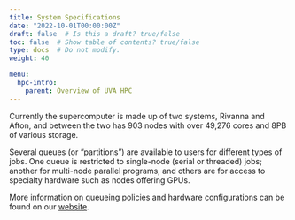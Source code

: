 ```yaml
---
title: System Specifications
date: "2022-10-01T00:00:00Z"
draft: false  # Is this a draft? true/false
toc: false  # Show table of contents? true/false
type: docs  # Do not modify.
weight: 40

menu:
  hpc-intro:
    parent: Overview of UVA HPC
---
```


Currently the supercomputer is made up of two systems, Rivanna and Afton, and between the two has 903 nodes with over 49,276 cores and 8PB of various storage.

Several queues (or “partitions”) are available to users for different types of jobs. One queue is restricted to single-node (serial or threaded) jobs; another for multi-node parallel programs, and others are for access to specialty hardware such as nodes offering GPUs.

More information on queueing policies and hardware configurations can be found on our [website](https://www.rc.virginia.edu/userinfo/rivanna/overview/).
